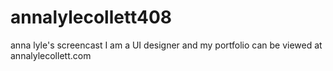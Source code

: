# annalylecollett408
anna lyle's screencast
I am a UI designer and my portfolio can be viewed at annalylecollett.com 
